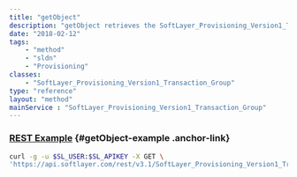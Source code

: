 ```yaml
---
title: "getObject"
description: "getObject retrieves the SoftLayer_Provisioning_Version1_Transaction_Group object whose ID number corresponds to the ID number of the init parameter passed to the SoftLayer_Provisioning_Version1_Transaction_Group service. "
date: "2018-02-12"
tags:
    - "method"
    - "sldn"
    - "Provisioning"
classes:
    - "SoftLayer_Provisioning_Version1_Transaction_Group"
type: "reference"
layout: "method"
mainService : "SoftLayer_Provisioning_Version1_Transaction_Group"
---
```


### [REST Example](#getObject-example) <a href="/article/rest/"><i class="fas fa-question"></i></a> {#getObject-example .anchor-link} 
```bash
curl -g -u $SL_USER:$SL_APIKEY -X GET \
'https://api.softlayer.com/rest/v3.1/SoftLayer_Provisioning_Version1_Transaction_Group/{SoftLayer_Provisioning_Version1_Transaction_GroupID}/getObject'
```
